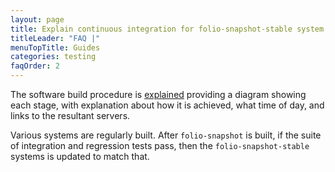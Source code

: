 ```yaml
---
layout: page
title: Explain continuous integration for folio-snapshot-stable system
titleLeader: "FAQ |"
menuTopTitle: Guides
categories: testing
faqOrder: 2
---
```


The software build procedure is [explained](/guides/automation/#software-build-pipeline) providing a diagram showing each stage, with explanation about how it is achieved, what time of day, and links to the resultant servers.

Various systems are regularly built. After `folio-snapshot` is built, if the suite of integration and regression tests pass, then the `folio-snapshot-stable` systems is updated to match that.


